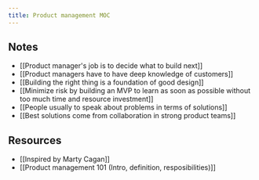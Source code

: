 ```yaml
---
title: Product management MOC
---
```


## Notes

- [[Product manager's job is to decide what to build next]]
- [[Product managers have to have deep knowledge of customers]]
- [[Building the right thing is a foundation of good design]]
- [[Minimize risk by building an MVP to learn as soon as possible without too much time and resource investment]]
- [[People usually to speak about problems in terms of solutions]]
- [[Best solutions come from collaboration in strong product teams]]

## Resources
- [[Inspired by Marty Cagan]]
- [[Product management 101 (Intro, definition, resposibilities)]]